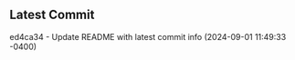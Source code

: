 
## Latest Commit
ed4ca34 - Update README with latest commit info (2024-09-01 11:49:33 -0400) <Yunxi-Zhou>

